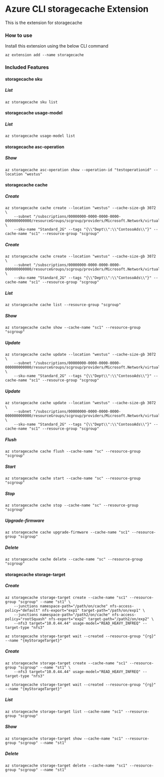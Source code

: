 # Azure CLI storagecache Extension #
This is the extension for storagecache

### How to use ###
Install this extension using the below CLI command
```
az extension add --name storagecache
```

### Included Features ###
#### storagecache sku ####
##### List #####
```
az storagecache sku list
```
#### storagecache usage-model ####
##### List #####
```
az storagecache usage-model list
```
#### storagecache asc-operation ####
##### Show #####
```
az storagecache asc-operation show --operation-id "testoperationid" --location "westus"
```
#### storagecache cache ####
##### Create #####
```
az storagecache cache create --location "westus" --cache-size-gb 3072 \
    --subnet "/subscriptions/00000000-0000-0000-0000-000000000000/resourceGroups/scgroup/providers/Microsoft.Network/virtualNetworks/scvnet/subnets/sub1" \
    --sku-name "Standard_2G" --tags "{\\"Dept\\":\\"ContosoAds\\"}" --cache-name "sc1" --resource-group "scgroup" 
```
##### Create #####
```
az storagecache cache create --location "westus" --cache-size-gb 3072 \
    --subnet "/subscriptions/00000000-0000-0000-0000-000000000000/resourceGroups/scgroup/providers/Microsoft.Network/virtualNetworks/scvnet/subnets/sub1" \
    --sku-name "Standard_2G" --tags "{\\"Dept\\":\\"ContosoAds\\"}" --cache-name "sc1" --resource-group "scgroup" 
```
##### List #####
```
az storagecache cache list --resource-group "scgroup"
```
##### Show #####
```
az storagecache cache show --cache-name "sc1" --resource-group "scgroup"
```
##### Update #####
```
az storagecache cache update --location "westus" --cache-size-gb 3072 \
    --subnet "/subscriptions/00000000-0000-0000-0000-000000000000/resourceGroups/scgroup/providers/Microsoft.Network/virtualNetworks/scvnet/subnets/sub1" \
    --sku-name "Standard_2G" --tags "{\\"Dept\\":\\"ContosoAds\\"}" --cache-name "sc1" --resource-group "scgroup" 
```
##### Update #####
```
az storagecache cache update --location "westus" --cache-size-gb 3072 \
    --subnet "/subscriptions/00000000-0000-0000-0000-000000000000/resourceGroups/scgroup/providers/Microsoft.Network/virtualNetworks/scvnet/subnets/sub1" \
    --sku-name "Standard_2G" --tags "{\\"Dept\\":\\"ContosoAds\\"}" --cache-name "sc1" --resource-group "scgroup" 
```
##### Flush #####
```
az storagecache cache flush --cache-name "sc" --resource-group "scgroup"
```
##### Start #####
```
az storagecache cache start --cache-name "sc" --resource-group "scgroup"
```
##### Stop #####
```
az storagecache cache stop --cache-name "sc" --resource-group "scgroup"
```
##### Upgrade-firmware #####
```
az storagecache cache upgrade-firmware --cache-name "sc1" --resource-group "scgroup"
```
##### Delete #####
```
az storagecache cache delete --cache-name "sc" --resource-group "scgroup"
```
#### storagecache storage-target ####
##### Create #####
```
az storagecache storage-target create --cache-name "sc1" --resource-group "scgroup" --name "st1" \
    --junctions namespace-path="/path/on/cache" nfs-access-policy="default" nfs-export="exp1" target-path="/path/on/exp1" \
    --junctions namespace-path="/path2/on/cache" nfs-access-policy="rootSquash" nfs-export="exp2" target-path="/path2/on/exp2" \
    --nfs3 target="10.0.44.44" usage-model="READ_HEAVY_INFREQ" --target-type "nfs3" 

az storagecache storage-target wait --created --resource-group "{rg}" --name "{myStorageTarget}"
```
##### Create #####
```
az storagecache storage-target create --cache-name "sc1" --resource-group "scgroup" --name "st1" \
    --nfs3 target="10.0.44.44" usage-model="READ_HEAVY_INFREQ" --target-type "nfs3" 

az storagecache storage-target wait --created --resource-group "{rg}" --name "{myStorageTarget}"
```
##### List #####
```
az storagecache storage-target list --cache-name "sc1" --resource-group "scgroup"
```
##### Show #####
```
az storagecache storage-target show --cache-name "sc1" --resource-group "scgroup" --name "st1"
```
##### Delete #####
```
az storagecache storage-target delete --cache-name "sc1" --resource-group "scgroup" --name "st1"
```